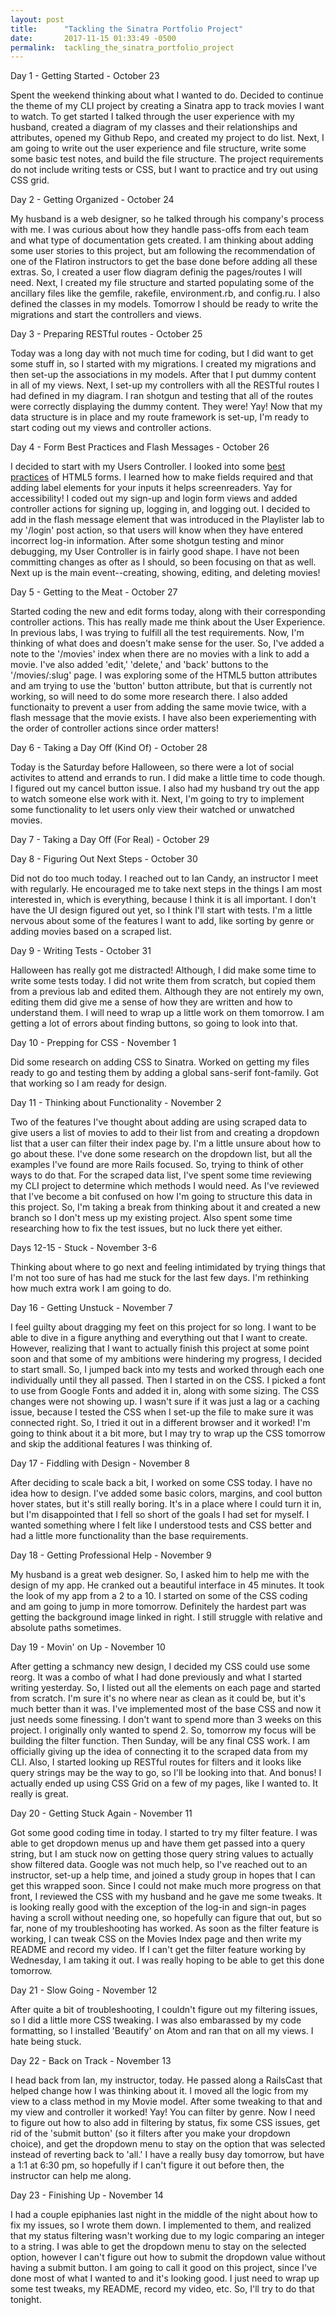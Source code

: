 ```yaml
---
layout: post
title:      "Tackling the Sinatra Portfolio Project"
date:       2017-11-15 01:33:49 -0500
permalink:  tackling_the_sinatra_portfolio_project
---
```



Day 1 - Getting Started - October 23

Spent the weekend thinking about what I wanted to do. Decided to continue the theme of my CLI project by creating a Sinatra app to track movies I want to watch. To get started I talked through the user experience with my husband, created a diagram of my classes and their relationships and attributes, opened my Github Repo, and created my project to do list. Next, I am going to write out the user experience and file structure, write some some basic test notes, and build the file structure. The project requirements do not include writing tests or CSS, but I want to practice and try out using CSS grid.

Day 2 - Getting Organized - October 24

My husband is a web designer, so he talked through his company's process with me. I was curious about how they handle pass-offs from each team and what type of documentation gets created. I am thinking about adding some user stories to this project, but am following the recommendation of one of the Flatiron instructors to get the base done before adding all these extras. So, I created a user flow diagram definig the pages/routes I will need. Next, I created my file structure and started populating some of the ancillary files like the gemfile, rakefile, environment.rb, and config.ru. I also defined the classes in my models. Tomorrow I should be ready to write the migrations and start the controllers and views. 

Day 3 - Preparing RESTful routes - October 25

Today was a long day with not much time for coding, but I did want to get some stuff in, so I started with my migrations. I created my migrations and then set-up the associations in my models. After that I put dummy content in all of my views. Next, I set-up my controllers with all the RESTful routes I had defined in my diagram. I ran shotgun and testing that all of the routes were correctly displaying the dummy content. They were! Yay! Now that my data structure is in place and my route framework is set-up, I'm ready to start coding out my views and controller actions.

Day 4 - Form Best Practices and Flash Messages - October 26

I decided to start with my Users Controller. I looked into some [best practices](https://www.sitepoint.com/html5-forms-markup/) of HTML5 forms. I learned how to make fields required and that adding label elements for your inputs it helps screenreaders. Yay for accessibility! I coded out my sign-up and login form views and added controller actions for signing up, logging in, and logging out. I decided to add in the flash message element that was introduced in the Playlister lab to my '/login' post action, so that users will know when they have entered incorrect log-in information. After some shotgun testing and minor debugging, my User Controller is in fairly good shape. I have not been committing changes as ofter as I should, so been focusing on that as well. Next up is the main event--creating, showing, editing, and deleting movies!

Day 5 - Getting to the Meat - October 27

Started coding the new and edit forms today, along with their corresponding controller actions. This has really made me think about the User Experience. In previous labs, I was trying to fulfill all the test requirements. Now, I'm thinking of what does and doesn't make sense for the user. So, I've added a note to the '/movies' index when there are no movies with a link to add a movie. I've also added 'edit,' 'delete,' and 'back' buttons to the '/movies/:slug' page. I was exploring some of the HTML5 button attributes and am trying to use the 'button' button attribute, but that is currently not working, so will need to do some more research there. I also added functionaity to prevent a user from adding the same movie twice, with a flash message that the movie exists. I have also been experiementing with the order of controller actions since order matters! 

Day 6 - Taking a Day Off (Kind Of) - October 28

Today is the Saturday before Halloween, so there were a lot of social activites to attend and errands to run. I did make a little time to code though. I figured out my cancel button issue. I also had my husband try out the app to watch someone else work with it. Next, I'm going to try to implement some functionality to let users only view their watched or unwatched movies.

Day 7 - Taking a Day Off (For Real) - October 29

Day 8 - Figuring Out Next Steps - October 30

Did not do too much today. I reached out to Ian Candy, an instructor I meet with regularly. He encouraged me to take next steps in the things I am most interested in, which is everything, because I think it is all important. I don't have the UI design figured out yet, so I think I'll start with tests. I'm a little nervous about some of the features I want to add, like sorting by genre or adding movies based on a scraped list.

Day 9 - Writing Tests - October 31

Halloween has really got me distracted! Although, I did make some time to write some tests today. I did not write them from scratch, but copied them from a previous lab and edited them. Although they are not entirely my own, editing them did give me a sense of how they are written and how to understand them. I will need to wrap up a little work on them tomorrow. I am getting a lot of errors about finding buttons, so going to look into that.

Day 10 - Prepping for CSS - November 1

Did some research on adding CSS to Sinatra. Worked on getting my files ready to go and testing them by adding a global sans-serif font-family. Got that working so I am ready for design.

Day 11 - Thinking about Functionality - November 2

Two of the features I've thought about adding are using scraped data to give users a list of movies to add to their list from and creating a dropdown list that a user can filter their index page by. I'm a little unsure about how to go about these. I've done some research on the dropdown list, but all the examples I've found are more Rails focused. So, trying to think of other ways to do that. For the scraped data list, I've spent some time reviewing my CLI project to determine which methods I would need. As I've reviewed that I've become a bit confused on how I'm going to structure this data in this project. So, I'm taking a break from thinking about it and created a new branch so I don't mess up my existing project. Also spent some time researching how to fix the test issues, but no luck there yet either.

Days 12-15 - Stuck - November 3-6

Thinking about where to go next and feeling intimidated by trying things that I'm not too sure of has had me stuck for the last few days. I'm rethinking how much extra work I am going to do.

Day 16 - Getting Unstuck - November 7

I feel guilty about dragging my feet on this project for so long. I want to be able to dive in a figure anything and everything out that I want to create. However, realizing that I want to actually finish this project at some point soon and that some of my ambitions were hindering my progress, I decided to start small. So, I jumped back into my tests and worked through each one individually until they all passed. Then I started in on the CSS. I picked a font to use from Google Fonts and added it in, along with some sizing. The CSS changes were not showing up. I wasn't sure if it was just a lag or a caching issue, because I tested the CSS when I set-up the file to make sure it was connected right. So, I tried it out in a different browser and it worked! I'm going to think about it a bit more, but I may try to wrap up the CSS tomorrow and skip the additional features I was thinking of.

Day 17 - Fiddling with Design - November 8

After deciding to scale back a bit, I worked on some CSS today. I have no idea how to design. I've added some basic colors, margins, and cool button hover states, but it's still really boring. It's in a place where I could turn it in, but I'm disappointed that I fell so short of the goals I had set for myself. I wanted something where I felt like I understood tests and CSS better and had a little more functionality than the base requirements.

Day 18 - Getting Professional Help - November 9

My husband is a great web designer. So, I asked him to help me with the design of my app. He cranked out a beautiful interface in 45 minutes. It took the look of my app from a 2 to a 10. I started on some of the CSS coding and am going to jump in more tomorrow. Definitely the hardest part was getting the background image linked in right. I still struggle with relative and absolute paths sometimes.

Day 19 - Movin' on Up - November 10

After getting a schmancy new design, I decided my CSS could use some reorg. It was a combo of what I had done previously and what I started writing yesterday. So, I listed out all the elements on each page and started from scratch. I'm sure it's no where near as clean as it could be, but it's much better than it was. I've implemented most of the base CSS and now it just needs some finessing. I don't want to spend more than 3 weeks on this project. I originally only wanted to spend 2. So, tomorrow my focus will be building the filter function. Then Sunday, will be any final CSS work. I am officially giving up the idea of connecting it to the scraped data from my CLI. Also, I started looking up RESTful routes for filters and it looks like query strings may be the way to go, so I'll be looking into that. And bonus! I actually ended up using CSS Grid on a few of my pages, like I wanted to. It really is great.

Day 20 - Getting Stuck Again - November 11

Got some good coding time in today. I started to try my filter feature. I was able to get dropdown menus up and have them get passed into a query string, but I am stuck now on getting those query string values to actually show filtered data. Google was not much help, so I've reached out to an instructor, set-up a help time, and joined a study group in hopes that I can get this wrapped soon. Since I could not make much more progress on that front, I reviewed the CSS with my husband and he gave me some tweaks. It is looking really good with the exception of the log-in and sign-in pages having a scroll without needing one, so hopefully can figure that out, but so far, none of my troubleshooting has worked. As soon as the filter feature is working, I can tweak CSS on the Movies Index page and then write my README and record my video. If I can't get the filter feature working by Wednesday, I am taking it out. I was really hoping to be able to get this done tomorrow.

Day 21 - Slow Going - November 12

After quite a bit of troubleshooting, I couldn't figure out my filtering issues, so I did a little more CSS tweaking. I was also embarassed by my code formatting, so I installed 'Beautify' on Atom and ran that on all my views. I hate being stuck.

Day 22 - Back on Track - November 13

I head back from Ian, my instructor, today. He passed along a RailsCast that helped change how I was thinking about it. I moved all the logic from my view to a class method in my Movie model. After some tweaking to that and my view and controller it worked! Yay! You can filter by genre. Now I need to figure out how to also add in filtering by status, fix some CSS issues, get rid of the 'submit button' (so it filters after you make your dropdown choice), and get the dropdown menu to stay on the option that was selected instead of reverting back to 'all.' I have a really busy day tomorrow, but have a 1:1 at 6:30 pm, so hopefully if I can't figure it out before then, the instructor can help me along.

Day 23 - Finishing Up - November 14

I had a couple epiphanies last night in the middle of the night about how to fix my issues, so I wrote them down. I implemented to them, and realized that my status filtering wasn't working due to my logic comparing an integer to a string. I was able to get the dropdown menu to stay on the selected option, however I can't figure out how to submit the dropdown value without having a submit button. I am going to call it good on this project, since I've done most of what I wanted to and it's looking good. I just need to wrap up some test tweaks, my README, record my video, etc. So, I'll try to do that tonight.


